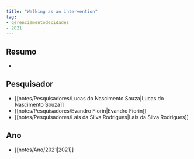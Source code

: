 ```yaml
---
title: "Walking as an intervention"
tag:
- gerenciamentodecidades
- 2021
---
```


## Resumo
-

## Pesquisador
- [[notes/Pesquisadores/Lucas do Nascimento Souza|Lucas do Nascimento Souza]]
- [[notes/Pesquisadores/Evandro Fiorin|Evandro Fiorin]]
- [[notes/Pesquisadores/Lais da Silva Rodrigues|Lais da Silva Rodrigues]]

## Ano
- [[notes/Ano/2021|2021]]
